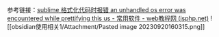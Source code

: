 参考链接：[sublime 格式化代码时报错 an unhandled os error was encountered while prettifying this us - 常用软件 - web教程网 (jsphp.net)](http://www.jsphp.net/soft/show-31-110-1.html)
![[obsidian使用相关1/Attachment/Pasted image 20230920160315.png]]